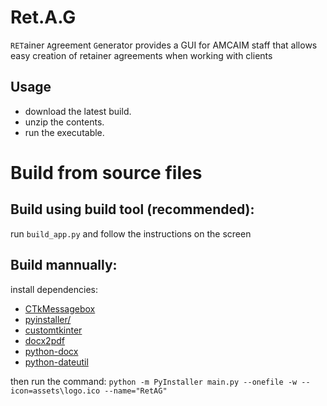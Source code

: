 # Ret.A.G
`RET`ainer `A`greement `G`enerator provides a GUI for AMCAIM staff that allows easy creation of retainer agreements when working with clients 

## Usage
- download the latest build.
- unzip the contents.
- run the executable.

# Build from source files

## Build using build tool (recommended):
run `build_app.py` and follow the instructions on the screen

## Build mannually:
install dependencies:
- [CTkMessagebox](https://pypi.org/project/CTkMessagebox/)
- [pyinstaller/](https://pypi.org/project/pyinstaller/)
- [customtkinter](https://pypi.org/project/customtkinter/)
- [docx2pdf](https://pypi.org/project/docx2pdf/)
- [python-docx](https://pypi.org/project/python-docx/)
- [python-dateutil](https://pypi.org/project/python-dateutil/)

then run the command:
```python -m PyInstaller main.py --onefile -w --icon=assets\logo.ico --name="RetAG"```
